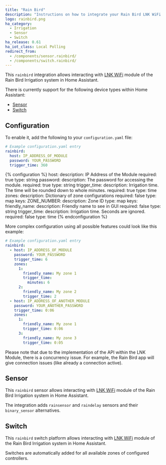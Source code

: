 ```yaml
---
title: "Rain Bird"
description: "Instructions on how to integrate your Rain Bird LNK WiFi Module within Home Assistant."
logo: rainbird.png
ha_category:
  - Irrigation
  - Sensor
  - Switch
ha_release: 0.61
ha_iot_class: Local Polling
redirect_from:
  - /components/sensor.rainbird/
  - /components/switch.rainbird/
---
```


This `rainbird` integration allows interacting with [LNK WiFi](http://www.rainbird.com/landscape/products/controllers/LNK-WiFi.htm) module of the Rain Bird Irrigation system in Home Assistant.

There is currently support for the following device types within Home Assistant:

- [Sensor](#sensor)
- [Switch](#switch)

## Configuration

To enable it, add the following to your `configuration.yaml` file:

```yaml
# Example configuration.yaml entry
rainbird:
  host: IP_ADDRESS_OF_MODULE
  password: YOUR_PASSWORD
  trigger_time: 360

```

{% configuration %}
host:
  description: IP Address of the Module
  required: true
  type: string
password:
  description: The password for accessing the module.
  required: true
  type: string
trigger_time:
  description: Irrigation time. The time will be rounded down to whole minutes.
  required: true
  type: time
zones:
  description: Dictionary of zone configurations
  required: false
  type: map
  keys:
    ZONE_NUMBER:
      description: Zone ID
      type: map
      keys:
        friendly_name:
          description: Friendly name to see in GUI
          required: false
          type: string
        trigger_time:
          description: Irrigation time. Seconds are ignored.
          required: false
          type: time
{% endconfiguration %}


More complex configuration using all possible features could look like this example:
```yaml
# Example configuration.yaml entry
rainbird:
  - host: IP_ADDRESS_OF_MODULE
    password: YOUR_PASSWORD
    trigger_time: 6
    zones:
      1:
        friendly_name: My zone 1
        trigger_time:
          minutes: 6
      2:
        friendly_name: My zone 2
        trigger_time: 2
  - host: IP_ADDRESS_OF_ANOTHER_MODULE
    password: YOUR_ANOTHER_PASSWORD
    trigger_time: 0:06
    zones:
      1:
        friendly_name: My zone 1
        trigger_time: 0:06
      3:
        friendly_name: My zone 3
        trigger_time: 0:05
```
<div class='note'>
Please note that due to the implementation of the API within the LNK Module, there is a concurrency issue. For example, the Rain Bird app will give connection issues (like already a connection active).
</div>

## Sensor

This `rainbird` sensor allows interacting with [LNK WiFi](http://www.rainbird.com/landscape/products/controllers/LNK-WiFi.htm) module of the Rain Bird Irrigation system in Home Assistant.

The integration adds `rainsensor` and `raindelay` sensors and their `binary_sensor` alternatives.

## Switch

This `rainbird` switch platform allows interacting with [LNK WiFi](http://www.rainbird.com/landscape/products/controllers/LNK-WiFi.htm) module of the Rain Bird Irrigation system in Home Assistant.

Switches are automatically added for all available zones of configured controllers.

